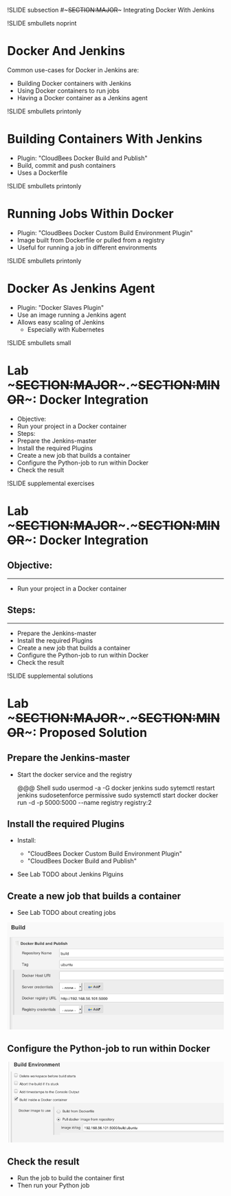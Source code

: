 !SLIDE subsection
#~~~SECTION:MAJOR~~~ Integrating Docker With Jenkins

!SLIDE smbullets noprint
# Docker And Jenkins
Common use-cases for Docker in Jenkins are:
* Building Docker containers with Jenkins
* Using Docker containers to run jobs
* Having a Docker container as a Jenkins agent

!SLIDE smbullets printonly
# Building Containers With Jenkins
* Plugin: "CloudBees Docker Build and Publish"
* Build, commit and push containers
* Uses a Dockerfile

!SLIDE smbullets printonly
# Running Jobs Within Docker
* Plugin: "CloudBees Docker Custom Build Environment Plugin"
* Image built from Dockerfile or pulled from a registry
* Useful for running a job in different environments

!SLIDE smbullets printonly
# Docker As Jenkins Agent
* Plugin: "Docker Slaves Plugin"
* Use an image running a Jenkins agent
* Allows easy scaling of Jenkins
  - Especially with Kubernetes

!SLIDE smbullets small
# Lab ~~~SECTION:MAJOR~~~.~~~SECTION:MINOR~~~: Docker Integration
* Objective:
 * Run your project in a Docker container
* Steps:
 * Prepare the Jenkins-master
 * Install the required Plugins
 * Create a new job that builds a container
 * Configure the Python-job to run within Docker
 * Check the result

!SLIDE supplemental exercises
# Lab ~~~SECTION:MAJOR~~~.~~~SECTION:MINOR~~~: Docker Integration

## Objective:

****

* Run your project in a Docker container

## Steps:

****

* Prepare the Jenkins-master
* Install the required Plugins
* Create a new job that builds a container
* Configure the Python-job to run within Docker
* Check the result

!SLIDE supplemental solutions
# Lab ~~~SECTION:MAJOR~~~.~~~SECTION:MINOR~~~: Proposed Solution
## Prepare the Jenkins-master
* Start the docker service and the registry

   @@@ Shell
   sudo usermod -a -G docker jenkins
   sudo sytemctl restart jenkins
   sudosetenforce permissive
   sudo systemctl start docker
   docker run -d -p 5000:5000 --name registry registry:2

## Install the required Plugins
* Install:
  - "CloudBees Docker Custom Build Environment Plugin"
  - "CloudBees Docker Build and Publish"

* See Lab TODO about Jenkins Plguins

## Create a new job that builds a container
* See Lab TODO about creating jobs
<img src="./_img/build_docker.png" style="width:600px" >

## Configure the Python-job to run within Docker
<img src="./_img/run_in_docker.png" style="width:600px" >

## Check the result
* Run the job to build the container first
* Then run your Python job
